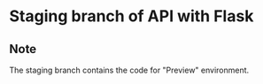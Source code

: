 # Staging branch of API with Flask

## Note
The staging branch contains the code for "Preview" environment.